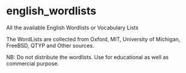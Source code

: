 # english_wordlists
All the available English Wordlists or Vocabulary Lists

The WordLists are collected from Oxford, MIT, University of Michigan, FreeBSD, QTYP and Other sources.

NB: Do not distribute the wordlists. Use for educational as well as commercial purpose.
